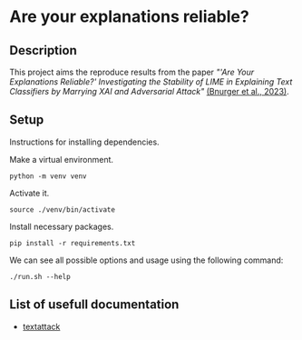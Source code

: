 # Are your explanations reliable?

## Description
This project aims the reproduce results from the paper *"'Are Your Explanations Reliable?'
Investigating the Stability of LIME in Explaining Text Classifiers by Marrying
XAI and Adversarial Attack"* [(Bnurger et al., 2023)](https://arxiv.org/pdf/2305.12351.pdf).

## Setup
Instructions for installing dependencies.

Make a virtual environment.
```
python -m venv venv
```

Activate it.
```
source ./venv/bin/activate
```

Install necessary packages.
```
pip install -r requirements.txt
```

We can see all possible options and usage using the following command:
```
./run.sh --help
```

## List of usefull documentation
- [textattack](https://textattack.readthedocs.io/en/latest/0_get_started/basic-Intro.html)
